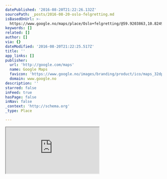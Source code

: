 ```yaml
---
datePublished: '2016-08-20T21:22:26.132Z'
sourcePath: _posts/2016-08-20-oslo-felgretting.md
isBasedOnUrl: >-
  https://www.google.no/maps/place/Oslo+felgretting/@59.9203863,10.8249772,17z/data=!3m1!4b1!4m5!3m4!1s0x46416fbba74acc87:0x5173a9d7e96c9846!8m2!3d59.9203836!4d10.8271659?hl=no
keywords: []
related: []
author: []
via: {}
dateModified: '2016-08-20T21:22:25.517Z'
title: ''
app_links: []
publisher:
  url: 'http://google.com/maps'
  name: Google Maps
  favicon: 'https://www.google.no/images/branding/product/ico/maps_32dp.ico'
  domain: www.google.no
description: ''
starred: false
inFeed: true
hasPage: false
inNav: false
_context: 'http://schema.org'
_type: Place

---
```

<iframe src="https://the-grid.github.io/ed-location/?latitude=59.920191&amp;longitude=10.826747&amp;zoom=17&amp;address=Oslo%20Felgretting%2C%20Caspar%20Storms%20vei%2010%2C%20Oslo%2C%200664%20Oslo%2C%20Norway" style=""></iframe>